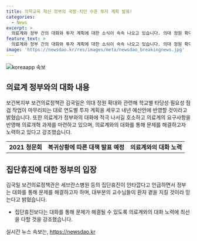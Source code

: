 ```yaml
---
title: 의학교육 혁신 정부의 국방·치안 수준 투자 계획 발표!
categories:
  - News
excerpt: >
  의료계와 정부 간의 대화와 투자 계획에 대한 소식이 속속 나오고 있습니다. 의대 정원 확대로 인한 의료계의 우려에 대해 정부는 국방·치안 수준으로 투자를 확대할 것이라고 밝히며 수요 조사 완료 후 투자 계획을 세우고 내년 예산안에 반영할 계획을 밝혔습니다. 또한 김 국일 보건복지부 보건의료정책관은 의료계의 적극적인 참여와 대화를 강조하며 환자를 위한 대책 마련을 약속하였습니다. 미복귀 전공의에 대한 처분과 의료개혁 과제에 대한 논의 또한 활발히 진행 중이며, 의료계와의 대화를 통해 문제를 해결하고자 노력하고 있습니다. 이에 더불어 세브란스병원의 집단휴진에도 불구하고 대다수의 교수들이 환자 곁을 지키겠다는 믿음을 표명하며 대화를 통해 문제를 해결하려는 노력을 다짐하였습니다.
feature_text: >
  의료계와 정부 간의 대화와 투자 계획에 대한 소식이 속속 나오고 있습니다. 의대 정원 확대로 인한 의료계의 우려에 대해 정부는 국방·치안 수준으로 투자를 확대할 것이라고 밝히며 수요 조사 완료 후 투자 계획을 세우고 내년 예산안에 반영할 계획을 밝혔습니다. 또한 김 국일 보건복지부 보건의료정책관은 의료계의 적극적인 참여와 대화를 강조하며 환자를 위한 대책 마련을 약속하였습니다. 미복귀 전공의에 대한 처분과 의료개혁 과제에 대한 논의 또한 활발히 진행 중이며, 의료계와의 대화를 통해 문제를 해결하고자 노력하고 있습니다. 이에 더불어 세브란스병원의 집단휴진에도 불구하고 대다수의 교수들이 환자 곁을 지키겠다는 믿음을 표명하며 대화를 통해 문제를 해결하려는 노력을 다짐하였습니다.
image: 'https://newsdao.kr/res/images/meta/newsdao_breakingnews.jpg'
---
```


<p><img src="https://newsdao.kr/res/images/meta/newsdao_breakingnews.jpg" alt="koreaapp 속보" /></p>

<h2 data-ke-size="size26">의료계 정부와의 대화 내용</h2>

<p data-ke-size="size16">보건복지부 보건의료정책관 김국일은 의대 정원 확대와 관련해 학교별 타당성·필요성 점검 작업이 마무리되는 대로 연도별 투자 계획을 세우고 내년 예산안에 반영할 것이라고 밝혔습니다. 또한 의료계가 정부와의 대화에 적극 나서길 호소하고 의료계의 요구사항을 반영해 의료개혁 과제를 마련하고 있으며, 의료계와의 대화를 통해 문제를 해결하고자 노력하고 있다고 강조했습니다.</p>

<table>
  <tr>
    <td style="text-align: center; height: 17px;"><b>2021 청문회</b></td>
    <td style="text-align: center; height: 17px;"><b>복귀상황에 따른 대책 발표 예정</b></td>
    <td style="text-align: center; height: 17px;"><b>의료계와의 대화 노력</b></td>
  </tr>
</table>

<h2 data-ke-size="size26">집단휴진에 대한 정부의 입장</h2>

<p data-ke-size="size16">김국일 보건의료정책관은 세브란스병원 등의 집단휴진이 안타깝다고 언급하면서 정부는 대화를 통해 문제를 해결하고자 하며, 대부분의 교수님들이 환자 곁을 지킬 것이라 믿는다고 밝혔습니다.</p>

<ul>
  <li>집단휴진보다는 대화를 통해 문제가 해결될 수 있도록 의료계와의 대화 노력에 최선을 다할 것을 강조했습니다.</li>
</ul>
실시간 뉴스 속보는, <a href="https://newsdao.kr" rel="dofollow">https://newsdao.kr</a>


